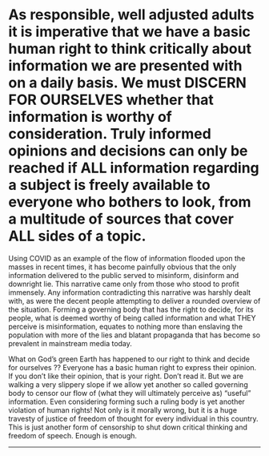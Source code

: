 # As responsible, well adjusted adults it is imperative that we have a basic human right to think critically about information we are presented with on a daily basis. We must DISCERN FOR OURSELVES whether that information is worthy of consideration. Truly informed opinions and decisions can only be reached if ALL information regarding a subject is freely available to everyone who bothers to look, from a multitude of sources that cover ALL sides of a topic. 

 Using COVID as an example of the flow of information flooded upon the masses in recent times, it has become painfully obvious that the only information delivered to the public served to misinform, disinform and downright lie. This narrative came only from those who stood to profit  immensely. Any information contradicting this narrative was harshly dealt with, as were the decent people attempting to deliver a rounded overview of the situation. Forming a governing body that has the right to decide, for its people, what is deemed worthy of being called information and what THEY perceive is misinformation, equates to nothing more than enslaving the population with more of the lies and blatant propaganda that has become so prevalent in mainstream media today. 

 What on God’s green Earth has happened to our right to think and decide for ourselves ?? Everyone has a basic human right to express their opinion. If you don’t like their opinion, that is your right. Don’t read it. But we are walking a very slippery slope if we allow yet another so called governing body to censor our flow of (what they will ultimately perceive as) “useful” information. Even considering forming such a ruling body is yet another violation of human rights! Not only is it morally wrong, but it is a huge travesty of justice of freedom of thought for every individual in this country. This is just another form of censorship to shut down critical thinking and freedom of speech. Enough is enough. 


-----

